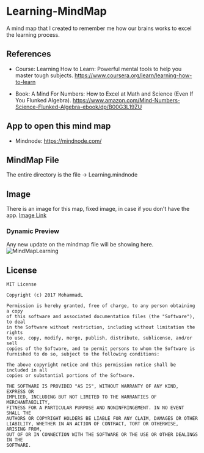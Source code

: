 # Learning-MindMap
A mind map that I created to remember me how our brains works to excel the learning process.

## References
* Course: Learning How to Learn: Powerful mental tools to help you master tough subjects.
https://www.coursera.org/learn/learning-how-to-learn

* Book: A Mind For Numbers: How to Excel at Math and Science (Even If You Flunked Algebra).
https://www.amazon.com/Mind-Numbers-Science-Flunked-Algebra-ebook/dp/B00G3L19ZU


## App to open this mind map
* Mindnode: https://mindnode.com/

## MindMap File
The entire directory is the file -> Learning.mindnode

## Image
There is an image for this map, fixed image, in case if you don't have the app.
[Image Link](../master/LearningMindMapByMohammadL.png)

### Dynamic Preview
Any new update on the mindmap file will be showing here.
![MindMapLearning](../master/Learning.mindnode/QuickLook/Preview.jpg "Mind Map Learning")

## License
```
MIT License

Copyright (c) 2017 MohammadL

Permission is hereby granted, free of charge, to any person obtaining a copy
of this software and associated documentation files (the "Software"), to deal
in the Software without restriction, including without limitation the rights
to use, copy, modify, merge, publish, distribute, sublicense, and/or sell
copies of the Software, and to permit persons to whom the Software is
furnished to do so, subject to the following conditions:

The above copyright notice and this permission notice shall be included in all
copies or substantial portions of the Software.

THE SOFTWARE IS PROVIDED "AS IS", WITHOUT WARRANTY OF ANY KIND, EXPRESS OR
IMPLIED, INCLUDING BUT NOT LIMITED TO THE WARRANTIES OF MERCHANTABILITY,
FITNESS FOR A PARTICULAR PURPOSE AND NONINFRINGEMENT. IN NO EVENT SHALL THE
AUTHORS OR COPYRIGHT HOLDERS BE LIABLE FOR ANY CLAIM, DAMAGES OR OTHER
LIABILITY, WHETHER IN AN ACTION OF CONTRACT, TORT OR OTHERWISE, ARISING FROM,
OUT OF OR IN CONNECTION WITH THE SOFTWARE OR THE USE OR OTHER DEALINGS IN THE
SOFTWARE.
```
